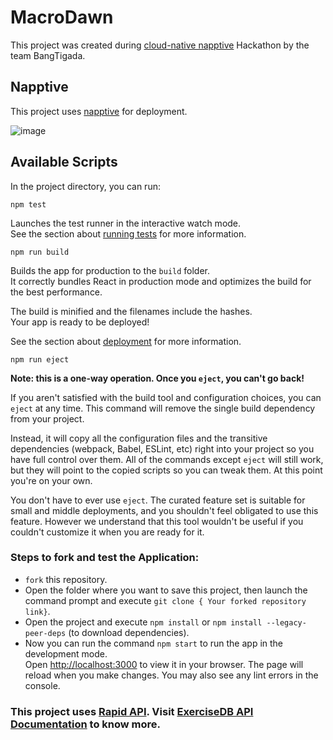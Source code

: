 # MacroDawn

This project was created during [cloud-native napptive](https://wemakedevs.org/events/hackathons/napptive#register) Hackathon by the team BangTigada.

## Napptive

This project uses <a href="https://napptive.com/">napptive</a> for deployment. 

![image](https://user-images.githubusercontent.com/72307121/232183825-e9d090c6-ff7d-499c-a7a1-66e9bb083443.png)






## Available Scripts

In the project directory, you can run:

`npm test`

Launches the test runner in the interactive watch mode.\
See the section about [running tests](https://facebook.github.io/create-react-app/docs/running-tests) for more information.

`npm run build`

Builds the app for production to the `build` folder.\
It correctly bundles React in production mode and optimizes the build for the best performance.

The build is minified and the filenames include the hashes.\
Your app is ready to be deployed!

See the section about [deployment](https://facebook.github.io/create-react-app/docs/deployment) for more information.

`npm run eject`

**Note: this is a one-way operation. Once you `eject`, you can't go back!**

If you aren't satisfied with the build tool and configuration choices, you can `eject` at any time. This command will remove the single build dependency from your project.

Instead, it will copy all the configuration files and the transitive dependencies (webpack, Babel, ESLint, etc) right into your project so you have full control over them. All of the commands except `eject` will still work, but they will point to the copied scripts so you can tweak them. At this point you're on your own.

You don't have to ever use `eject`. The curated feature set is suitable for small and middle deployments, and you shouldn't feel obligated to use this feature. However we understand that this tool wouldn't be useful if you couldn't customize it when you are ready for it.


### Steps to fork and test the Application:
- `fork` this repository.
- Open the folder where you want to save this project, then launch the command prompt and execute `git clone { Your forked repository link}`.
- Open the project and execute `npm install` or `npm install --legacy-peer-deps` (to download dependencies).
- Now you can run the command  `npm start` to run the app in the development mode.\
Open [http://localhost:3000](http://localhost:3000) to view it in your browser. The page will reload when you make changes. You may also see any lint errors in the console.


### This project uses [Rapid API](https://rapidapi.com/hub). Visit [ExerciseDB API Documentation](https://rapidapi.com/justin-WFnsXH_t6/api/exercisedb/) to know more.





